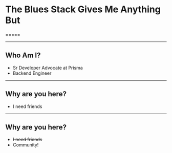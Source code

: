 # The Blues Stack Gives Me Anything But
=====

---

## Who Am I?

- Sr Developer Advocate at Prisma
- Backend Engineer

---

## Why are you here?

* I need friends

---

## Why are you here?

* ~~I need friends~~
* Community!